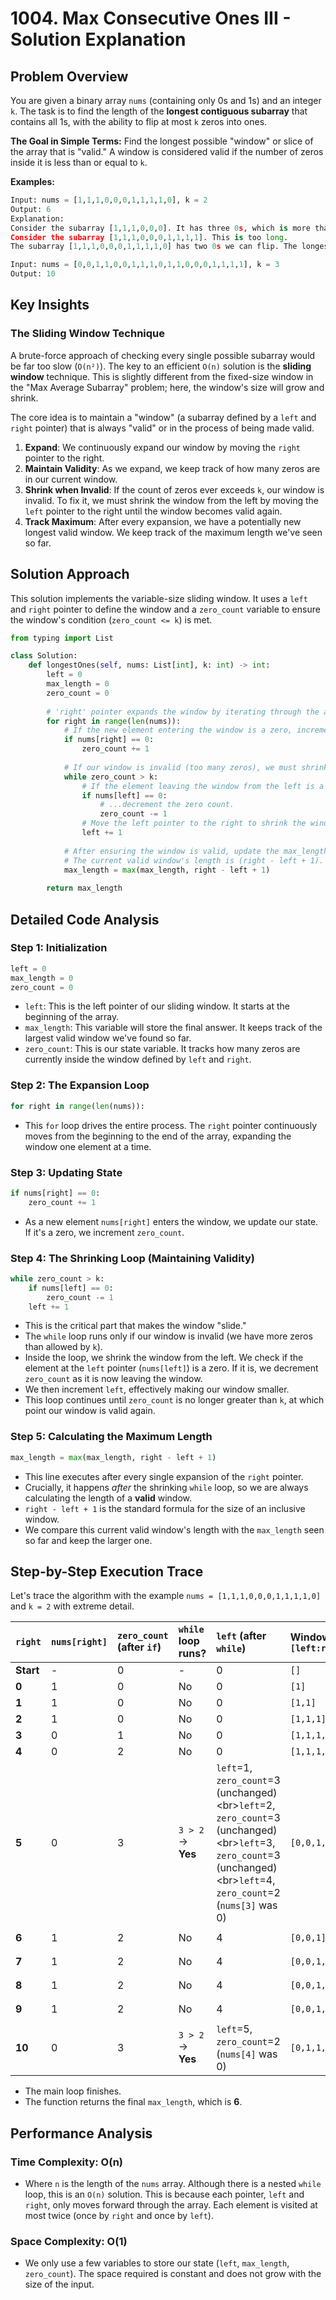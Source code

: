 # 1004\. Max Consecutive Ones III - Solution Explanation

## Problem Overview

You are given a binary array `nums` (containing only 0s and 1s) and an integer `k`. The task is to find the length of the **longest contiguous subarray** that contains all 1s, with the ability to flip at most `k` zeros into ones.

**The Goal in Simple Terms:**
Find the longest possible "window" or slice of the array that is "valid." A window is considered valid if the number of zeros inside it is less than or equal to `k`.

**Examples:**

```python
Input: nums = [1,1,1,0,0,0,1,1,1,1,0], k = 2
Output: 6
Explanation:
Consider the subarray [1,1,1,0,0,0]. It has three 0s, which is more than k=2, so it's not valid.
Consider the subarray [1,1,1,0,0,0,1,1,1,1]. This is too long.
The subarray [1,1,1,0,0,0,1,1,1,1,0] has two 0s we can flip. The longest sequence of 1s we can make is `[1,1,1,1,1,1]`, which has length 6.

Input: nums = [0,0,1,1,0,0,1,1,1,0,1,1,0,0,0,1,1,1,1], k = 3
Output: 10
```

## Key Insights

### The Sliding Window Technique

A brute-force approach of checking every single possible subarray would be far too slow (`O(n²)`). The key to an efficient `O(n)` solution is the **sliding window** technique. This is slightly different from the fixed-size window in the "Max Average Subarray" problem; here, the window's size will grow and shrink.

The core idea is to maintain a "window" (a subarray defined by a `left` and `right` pointer) that is always "valid" or in the process of being made valid.

1.  **Expand**: We continuously expand our window by moving the `right` pointer to the right.
2.  **Maintain Validity**: As we expand, we keep track of how many zeros are in our current window.
3.  **Shrink when Invalid**: If the count of zeros ever exceeds `k`, our window is invalid. To fix it, we must shrink the window from the left by moving the `left` pointer to the right until the window becomes valid again.
4.  **Track Maximum**: After every expansion, we have a potentially new longest valid window. We keep track of the maximum length we've seen so far.

## Solution Approach

This solution implements the variable-size sliding window. It uses a `left` and `right` pointer to define the window and a `zero_count` variable to ensure the window's condition (`zero_count <= k`) is met.

```python
from typing import List

class Solution:
    def longestOnes(self, nums: List[int], k: int) -> int:
        left = 0
        max_length = 0
        zero_count = 0
        
        # 'right' pointer expands the window by iterating through the array.
        for right in range(len(nums)):
            # If the new element entering the window is a zero, increment our count.
            if nums[right] == 0:
                zero_count += 1
            
            # If our window is invalid (too many zeros), we must shrink it.
            while zero_count > k:
                # If the element leaving the window from the left is a zero...
                if nums[left] == 0:
                    # ...decrement the zero count.
                    zero_count -= 1
                # Move the left pointer to the right to shrink the window.
                left += 1
            
            # After ensuring the window is valid, update the max_length.
            # The current valid window's length is (right - left + 1).
            max_length = max(max_length, right - left + 1)
            
        return max_length
```

## Detailed Code Analysis

### Step 1: Initialization

```python
left = 0
max_length = 0
zero_count = 0
```

  - `left`: This is the left pointer of our sliding window. It starts at the beginning of the array.
  - `max_length`: This variable will store the final answer. It keeps track of the largest valid window we've found so far.
  - `zero_count`: This is our state variable. It tracks how many zeros are currently inside the window defined by `left` and `right`.

### Step 2: The Expansion Loop

```python
for right in range(len(nums)):
```

  - This `for` loop drives the entire process. The `right` pointer continuously moves from the beginning to the end of the array, expanding the window one element at a time.

### Step 3: Updating State

```python
if nums[right] == 0:
    zero_count += 1
```

  - As a new element `nums[right]` enters the window, we update our state. If it's a zero, we increment `zero_count`.

### Step 4: The Shrinking Loop (Maintaining Validity)

```python
while zero_count > k:
    if nums[left] == 0:
        zero_count -= 1
    left += 1
```

  - This is the critical part that makes the window "slide."
  - The `while` loop runs only if our window is invalid (we have more zeros than allowed by `k`).
  - Inside the loop, we shrink the window from the left. We check if the element at the `left` pointer (`nums[left]`) is a zero. If it is, we decrement `zero_count` as it is now leaving the window.
  - We then increment `left`, effectively making our window smaller.
  - This loop continues until `zero_count` is no longer greater than `k`, at which point our window is valid again.

### Step 5: Calculating the Maximum Length

```python
max_length = max(max_length, right - left + 1)
```

  - This line executes after every single expansion of the `right` pointer.
  - Crucially, it happens *after* the shrinking `while` loop, so we are always calculating the length of a **valid** window.
  - `right - left + 1` is the standard formula for the size of an inclusive window.
  - We compare this current valid window's length with the `max_length` seen so far and keep the larger one.

## Step-by-Step Execution Trace

Let's trace the algorithm with the example `nums = [1,1,1,0,0,0,1,1,1,1,0]` and `k = 2` with extreme detail.

| `right` | `nums[right]` | `zero_count` (after `if`) | `while` loop runs? | `left` (after `while`)| Window `[left:right]` | `right-left+1` | `max_length` |
| :--- | :--- | :--- | :--- | :--- | :--- | :--- | :--- |
| **Start**| - | 0 | - | 0 | `[]` | 0 | **0** |
| **0** | 1 | 0 | No | 0 | `[1]` | 1 | **1** |
| **1** | 1 | 0 | No | 0 | `[1,1]` | 2 | **2** |
| **2** | 1 | 0 | No | 0 | `[1,1,1]` | 3 | **3** |
| **3** | 0 | 1 | No | 0 | `[1,1,1,0]` | 4 | **4** |
| **4** | 0 | 2 | No | 0 | `[1,1,1,0,0]` | 5 | **5** |
| **5** | 0 | 3 | `3 > 2` -\> **Yes** | `left`=1, `zero_count`=3 (unchanged)\<br\>`left`=2, `zero_count`=3 (unchanged)\<br\>`left`=3, `zero_count`=3 (unchanged)\<br\>`left`=4, `zero_count`=2 (`nums[3]` was 0) | `[0,0,1,1,1,1,0]`| `5-4+1=2` | 5 |
| **6** | 1 | 2 | No | 4 | `[0,0,1]` | `6-4+1=3` | 5 |
| **7** | 1 | 2 | No | 4 | `[0,0,1,1]` | `7-4+1=4` | 5 |
| **8** | 1 | 2 | No | 4 | `[0,0,1,1,1]` | `8-4+1=5` | 5 |
| **9** | 1 | 2 | No | 4 | `[0,0,1,1,1,1]` | `9-4+1=6` | **6** |
| **10**| 0 | 3 | `3 > 2` -\> **Yes** | `left`=5, `zero_count`=2 (`nums[4]` was 0) | `[0,1,1,1,1,0]` | `10-5+1=6` | 6 |

  - The main loop finishes.
  - The function returns the final `max_length`, which is **6**.

## Performance Analysis

### Time Complexity: O(n)

  - Where `n` is the length of the `nums` array. Although there is a nested `while` loop, this is an `O(n)` solution. This is because each pointer, `left` and `right`, only moves forward through the array. Each element is visited at most twice (once by `right` and once by `left`).

### Space Complexity: O(1)

  - We only use a few variables to store our state (`left`, `max_length`, `zero_count`). The space required is constant and does not grow with the size of the input.